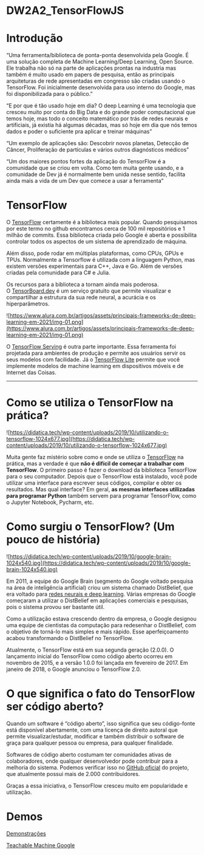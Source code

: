 # DW2A2_TensorFlowJS

# **Introdução**

“Uma ferramenta/biblioteca de ponta-ponta desenvolvida pela Google. É uma solução completa de Machine Learning/Deep Learning, Open Source. Ele trabalha não só na parte de aplicações prontas na industria mas também é muito usado em papers de pesquisa, então as principais arquiteturas de rede apresentadas em congresso são criadas usando o TensorFlow. Foi inicialmente desenvolvida para uso interno do Google, mas foi disponibilizada para o público.”

“E por que é tão usado hoje em dia? O deep Learning é uma tecnologia que cresceu muito por conta do Big Data e do grande poder computacional que temos hoje, mas todo o conceito matemático por trás de redes neurais e artificiais, já existia há algumas décadas, mas só hoje em dia que nós temos dados e poder o suficiente pra aplicar e treinar máquinas”

“Um exemplo de aplicações são: Descobrir novos planetas, Detecção de Câncer, Proliferação de partículas e vários outros diagnósticos médicos”

“Um dos maiores pontos fortes da aplicação do TensorFlow é a comunidade que se criou em volta. Como tem muita gente usando, e a comunidade de Dev já é normalmente bem unida nesse sentido, facilita ainda  mais a vida de um Dev que comece a usar a ferramenta”
# **TensorFlow**

O [TensorFlow](https://www.tensorflow.org/) certamente é a biblioteca mais popular. Quando pesquisamos por este termo no github encontramos cerca de 100 mil repositórios e 1 milhão de commits. Essa biblioteca criada pelo Google é aberta e possibilita controlar todos os aspectos de um sistema de aprendizado de máquina.

Além disso, pode rodar em múltiplas plataformas, como CPUs, GPUs e TPUs. Normalmente a Tensorflow é utilizada com a linguagem Python, mas existem versões experimentais para C++, Java e Go. Além de versões criadas pela comunidade para C# e Julia.

Os recursos para a biblioteca a tornam ainda mais poderosa. O [TensorBoard.dev](https://tensorboard.dev/) é um serviço gratuito que permite visualizar e compartilhar a estrutura da sua rede neural, a acurácia e os hiperparâmetros.

![https://www.alura.com.br/artigos/assets/principais-frameworks-de-deep-learning-em-2021/img-01.png](https://www.alura.com.br/artigos/assets/principais-frameworks-de-deep-learning-em-2021/img-01.png)

O [TensorFlow Serving](https://www.tensorflow.org/tfx/guide/serving) é outra parte importante. Essa ferramenta foi projetada para ambientes de produção e permite aos usuários servir os seus modelos com facilidade. Já o [TensorFlow Lite](https://www.tensorflow.org/lite?hl=pt-br) permite que você implemente modelos de machine learning em dispositivos móveis e de Internet das Coisas.

---

# Como se utiliza o TensorFlow na prática?

![https://didatica.tech/wp-content/uploads/2019/10/utilizando-o-tensorflow-1024x677.jpg](https://didatica.tech/wp-content/uploads/2019/10/utilizando-o-tensorflow-1024x677.jpg)

Muita gente faz mistério sobre como e onde se utiliza o [TensorFlow](https://www.tensorflow.org/) na prática, mas a verdade é que **não é difícil de começar a trabalhar com TensorFlow**. O primeiro passo é fazer o download da biblioteca TensorFlow para o seu computador. Depois que o TensorFlow está instalado, você pode utilizar uma interface para escrever seus códigos, compilar e obter os resultados. Mas qual interface? Em geral, **as mesmas interfaces utilizadas para programar Python** também servem para programar TensorFlow, como o Jupyter Notebook, Pycharm, etc.

# Como surgiu o TensorFlow? (Um pouco de história)

![https://didatica.tech/wp-content/uploads/2019/10/google-brain-1024x540.jpg](https://didatica.tech/wp-content/uploads/2019/10/google-brain-1024x540.jpg)

Em 2011, a equipe do Google Brain (segmento do Google voltado pesquisa na área de inteligência artificial) criou um sistema chamado DistBelief, que era voltado para [redes neurais e deep learning](https://didatica.tech/introducao-a-redes-neurais-e-deep-learning/). Várias empresas do Google começaram a utilizar o DistBelief em aplicações comerciais e pesquisas, pois o sistema provou ser bastante útil.

Como a utilização estava crescendo dentro da empresa, o Google designou uma equipe de cientistas da computação para redesenhar o DistBelief, com o objetivo de torná-lo mais simples e mais rápido. Esse aperfeiçoamento acabou transformando o DistBelief no TensorFlow.

Atualmente, o TensorFlow está em sua segunda geração (2.0.0). O lançamento inicial do TensorFlow como código aberto ocorreu em novembro de 2015, e a versão 1.0.0 foi lançada em fevereiro de 2017. Em janeiro de 2018, o Google anunciou o TensorFlow 2.0.

# O que significa o fato do TensorFlow ser código aberto?

Quando um software é “código aberto”, isso significa que seu código-fonte está disponível abertamente, com uma licença de direito autoral que permite visualizar/estudar, modificar e também distribuir o software de graça para qualquer pessoa ou empresa, para qualquer finalidade.

Softwares de código aberto costumam ter comunidades ativas de colaboradores, onde qualquer desenvolvedor pode contribuir para a melhoria do sistema. Podemos verificar isso no [GitHub oficial](https://github.com/tensorflow/tensorflow) do projeto, que atualmente possui mais de 2.000 contribuidores.

Graças a essa iniciativa, o TensorFlow cresceu muito em popularidade e utilização.

# Demos
[Demonstrações](https://www.tensorflow.org/js/demos?hl=pt-br)

[Teachable Machine Google](https://www.youtube.com/watch?v=T2qQGqZxkD0&ab_channel=Google)
